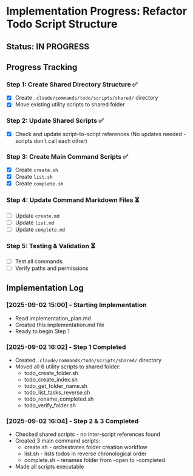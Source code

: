 # Implementation Progress: Refactor Todo Script Structure

## Status: IN PROGRESS

## Progress Tracking

### Step 1: Create Shared Directory Structure ✅

- [x] Create `.claude/commands/todo/scripts/shared/` directory
- [x] Move existing utility scripts to shared folder

### Step 2: Update Shared Scripts ✅

- [x] Check and update script-to-script references (No updates needed - scripts don't call each other)

### Step 3: Create Main Command Scripts ✅

- [x] Create `create.sh`
- [x] Create `list.sh`
- [x] Create `complete.sh`

### Step 4: Update Command Markdown Files ⏳

- [ ] Update `create.md`
- [ ] Update `list.md`
- [ ] Update `complete.md`

### Step 5: Testing & Validation ⏳

- [ ] Test all commands
- [ ] Verify paths and permissions

## Implementation Log

### [2025-09-02 15:00] - Starting Implementation

- Read implementation_plan.md
- Created this implementation.md file
- Ready to begin Step 1

### [2025-09-02 16:02] - Step 1 Completed

- Created `.claude/commands/todo/scripts/shared/` directory
- Moved all 6 utility scripts to shared folder:
  - todo_create_folder.sh
  - todo_create_index.sh
  - todo_get_folder_name.sh
  - todo_list_tasks_reverse.sh
  - todo_rename_completed.sh
  - todo_verify_folder.sh

### [2025-09-02 16:04] - Step 2 & 3 Completed

- Checked shared scripts - no inter-script references found
- Created 3 main command scripts:
  - create.sh - orchestrates folder creation workflow
  - list.sh - lists todos in reverse chronological order
  - complete.sh - renames folder from -open to -completed
- Made all scripts executable
